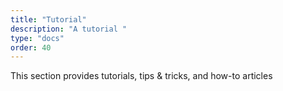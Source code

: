 ```yaml
---
title: "Tutorial"
description: "A tutorial "
type: "docs"
order: 40
---
```


This section provides tutorials, tips & tricks, and how-to articles
